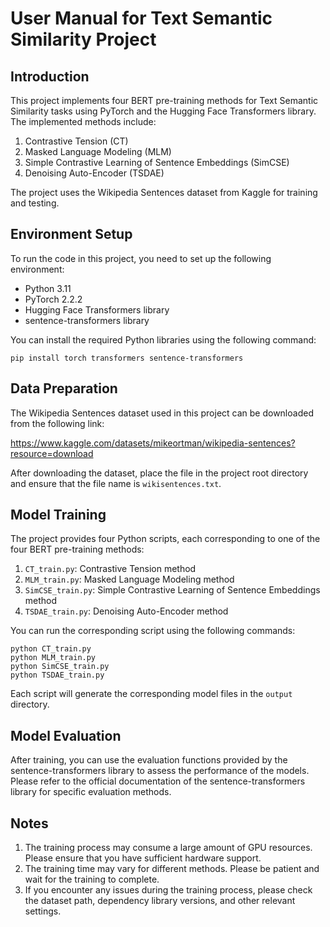 

# User Manual for Text Semantic Similarity Project

## Introduction

This project implements four BERT pre-training methods for Text Semantic Similarity tasks using PyTorch and the Hugging Face Transformers library. The implemented methods include:

1. Contrastive Tension (CT)
2. Masked Language Modeling (MLM)
3. Simple Contrastive Learning of Sentence Embeddings (SimCSE)
4. Denoising Auto-Encoder (TSDAE)

The project uses the Wikipedia Sentences dataset from Kaggle for training and testing.

## Environment Setup

To run the code in this project, you need to set up the following environment:

- Python 3.11
- PyTorch 2.2.2
- Hugging Face Transformers library
- sentence-transformers library

You can install the required Python libraries using the following command:

```
pip install torch transformers sentence-transformers
```

## Data Preparation

The Wikipedia Sentences dataset used in this project can be downloaded from the following link:

https://www.kaggle.com/datasets/mikeortman/wikipedia-sentences?resource=download

After downloading the dataset, place the file in the project root directory and ensure that the file name is `wikisentences.txt`.

## Model Training

The project provides four Python scripts, each corresponding to one of the four BERT pre-training methods:

1. `CT_train.py`: Contrastive Tension method
2. `MLM_train.py`: Masked Language Modeling method
3. `SimCSE_train.py`: Simple Contrastive Learning of Sentence Embeddings method
4. `TSDAE_train.py`: Denoising Auto-Encoder method

You can run the corresponding script using the following commands:

```
python CT_train.py
python MLM_train.py
python SimCSE_train.py
python TSDAE_train.py
```

Each script will generate the corresponding model files in the `output` directory.

## Model Evaluation

After training, you can use the evaluation functions provided by the sentence-transformers library to assess the performance of the models. Please refer to the official documentation of the sentence-transformers library for specific evaluation methods.

## Notes

1. The training process may consume a large amount of GPU resources. Please ensure that you have sufficient hardware support.
2. The training time may vary for different methods. Please be patient and wait for the training to complete.
3. If you encounter any issues during the training process, please check the dataset path, dependency library versions, and other relevant settings.

